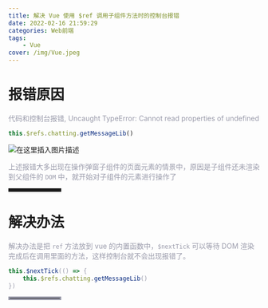 ```yaml
---
title: 解决 Vue 使用 $ref 调用子组件方法时的控制台报错
date: 2022-02-16 21:59:29
categories: Web前端
tags:
    - Vue
cover: /img/Vue.jpeg
---
```

# 报错原因

<font color=#999AAA >代码和控制台报错, Uncaught TypeError: Cannot read properties of undefined</font>

```javascript
this.$refs.chatting.getMessageLib()
```

![在这里插入图片描述](https://img-blog.csdnimg.cn/e4f88abe4ea34ff58fa52c5c627af6d7.png)

<font color=#999AAA >上述报错大多出现在操作弹窗子组件的页面元素的情景中，原因是子组件还未渲染到父组件的 `DOM` 中，就开始对子组件的元素进行操作了</font>

<hr style=" border:solid; width:100px; height:1px;" color=#000000 size=1">



# 解决办法


<font color=#999AAA >解决办法是把 `ref` 方法放到 vue 的内置函数中，`$nextTick` 可以等待 DOM 渲染完成后在调用里面的方法，这样控制台就不会出现报错了。

```javascript
this.$nextTick(() => {
    this.$refs.chatting.getMessageLib()
})
```

<hr style=" border:solid; width:100px; height:1px;" color=#000000 size=1">

